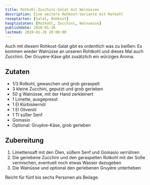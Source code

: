 ```yaml
---
title: Rotkohl-Zucchini-Salat mit Walnüssen
description: Eine weitere Rohkost-Variante mit Rotkohl
rezeptarten: [Salat, Rohkost]
hauptzutaten: [Rotkohl, Zucchini, Walnuesse]
publishdate: 2020-01-26
lastmod: 2020-01-26 20:00:00
---
```


Auch mit diesem Rohkost-Salat gibt es ordentlich was zu beißen: Es kommen wieder Walnüsse an unseren Rohtkohl und dieses Mal auch Zucchini. Der Gruyère-Käse gibt zusätzlich ein würziges Aroma. 

## Zutaten

- 1/3 Rotkohl, gewaschen und grob geraspelt
- 3 kleine Zucchini, geputzt und grob gerieben
- 50 g Walnüsse, mit der Hand zerkleinert
- 1 Limette, ausgepresst
- 1 El Kürbiskernöl
- 1 El Olivenöl
- 1 Tl süßer Senf
- Gomasio
- Optional: Gruyère-Käse, grob gerieben


## Zubereitung

1. Limettensaft mit den Ölen, süßem Senf und Gomasio verrühren
2. Die geriebene Zucchini und den geraspelten Rotkohl mit der Soße vermischen, eventuell noch etwas Wasser dazugeben
3. Die Walnüsse und optional den geriebenen Gruyère unterheben

Reicht für fünf bis sechs Personen als Beilage.
